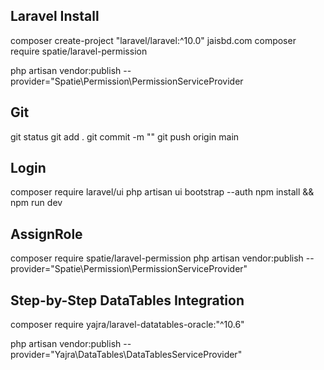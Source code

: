 

##  Laravel Install
composer create-project "laravel/laravel:^10.0" jaisbd.com
composer require spatie/laravel-permission

php artisan vendor:publish --provider="Spatie\Permission\PermissionServiceProvider

## Git 


git status
git add .
git commit -m ""
git push origin main

## Login
composer require laravel/ui
php artisan ui bootstrap --auth
npm install && npm run dev


## AssignRole
composer require spatie/laravel-permission
php artisan vendor:publish --provider="Spatie\Permission\PermissionServiceProvider"


## Step-by-Step DataTables Integration
composer require yajra/laravel-datatables-oracle:"^10.6"

php artisan vendor:publish --provider="Yajra\DataTables\DataTablesServiceProvider"





